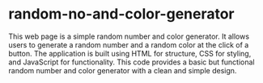 # random-no-and-color-generator
This web page is a simple random number and color generator. It allows users to generate a random number and a random color at the click of a button. The application is built using HTML for structure, CSS for styling, and JavaScript for functionality.
This code provides a basic but functional random number and color generator with a clean and simple design.
